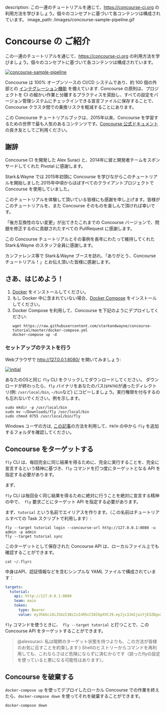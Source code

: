 description: この一連のチュートリアルを通じて、https://concourse-ci.org の利用方法を学びましょう。個々のコンセプトに基づいて各コンテンツは構成されています。
image_path: /images/concourse-sample-pipeline.gif

# Concourse の ご紹介

この一連のチュートリアルを通じて、https://concourse-ci.org の利用方法を学びましょう。個々のコンセプトに基づいて各コンテンツは構成されています。

[![concourse-sample-pipeline](/images/concourse-sample-pipeline.gif)](https://concourse-ci.org/)

Concourse は 100% オープンソースの CI/CD システムであり、約 100 個の外部との [インテグレーション機能](https://concourse-ci.org/resource-types.html) を備えています.
Concourse の原則は、プロジェクトを CI の細かい作業と分離するプラクティスを奨励し、すべての設定をバージョン管理システムにチェックインできる宣言ファイルに保存することで、Concourse クラスタ間での乗換リスクを軽減することにあります。

この Concourse チュートリアルブックは、2015年以来、Concourse を学習するための世界で最も人気のあるコンテンツです。[Concourse 公式ドキュメント](https://concourse-ci.org/index.html)の良き友としてご利用ください。

## 謝辞

Concourse CI を開発した Alex Suraci と、2014年に彼と開発者チームをスポンサードしてくれた Pivotal に感謝します。

Stark＆Wayne では 2015年初頭に Concourse を学びながらこのチュートリアルを開始しました.2015年中頃からほぼすべてのクライアントプロジェクトで Concourse を使用していました。

このチュートリアルを体験して頂いている皆様にも感謝を申し上げます。皆様がこのチュートリアルを、また Concourse そのものを楽しんで頂ければ幸いです。

「後方互換性のない変更」が出てきたこれまでの Concourse バージョンで、問題を修正するのに貢献されたすべての PullRequest に感謝します。

この Concourse チュートリアルとその事例を長年にわたって維持してくれた Stark＆Wayne のスタッフ全員に感謝します。

カンファレンス等で Stark＆Wayne ブースを訪れ、「ありがとう、Concourse チュートリアル！」とお伝え頂いた皆様に感謝します。

## さあ、はじめよう！

1. [Docker](https://www.docker.com/community-edition) をインストールしてください。
2. もし Docker 中に含まれていない場合、[Docker Compose](https://docs.docker.com/compose/install/#install-compose) をインストールしてください。
3. Docker Compose を利用して、Concourse を下記のようにデプロイしてください:
    ```plain
    wget https://raw.githubusercontent.com/starkandwayne/concourse-tutorial/master/docker-compose.yml
    docker-compose up -d
    ```

### セットアップのテストを行う

Webブラウザで http://127.0.0.1:8080/ を開いてみましょう:

[![initial](/images/dashboard-no-pipelines.png)](http://127.0.0.1:8080/)

あなたのOSと同じ `fly` CLI をクリックしてダウンロードしてください。
ダウンロードが終わったら、`fly` バイナリをあなたのパス(`$PATH`)が通ったディレクトリ(例: `/usr/local/bin`, `~/bin`など) にコピーしましょう。実行権限を付与するのも忘れないでください。例を示します。

```plain
sudo mkdir -p /usr/local/bin
sudo mv ~/Downloads/fly /usr/local/bin
sudo chmod 0755 /usr/local/bin/fly
```

Windows ユーザの方は, [この記事](https://stackoverflow.com/questions/23400030/windows-7-add-path)の方法を利用して、`PATH` の中から `fly` を追加するフォルダを確認してください。

## Concourse をターゲットする

`fly` CLI は、毎回完全に同じ結果を得るために、完全に実行することを、完全に宣言するという精神に基づき、`fly` コマンドを打つ度にターゲットとなる API を指定する必要があります。

まず、

`fly` CLI は毎回全く同じ結果を得るために絶対に行うことを絶対に宣言する精神の中で、` fly` 要求ごとにターゲット API を指定する必要があります。

まず、`tutorial` という名前でエイリアスを作ります。（この名前はチュートリアルすべての Task スクリプトで利用します）:

```plain
fly --target tutorial login --concourse-url http://127.0.0.1:8080 -u admin -p admin
fly --target tutorial sync
```

このターゲットとして保存された Concourse API は、ローカルファイル上でも確認することができます。

```plain
cat ~/.flyrc
```

中身はAPI、認証情報などを含むシンプルな YAML ファイルで構成されています：

```yaml
targets:
  tutorial:
    api: http://127.0.0.1:8080
    team: main
    token:
      type: Bearer
      value: eyJhbGciOiJSUzI1NiIsInR5cCI6IkpXVCJ9.eyJjc3JmIjoiYjE3ZDgxZmMwMWIxNDE1Mjk2OWIyZDc4NWViZmVjM2EzM2IyY2MxYWZjZjU3Njc1ZWYwYzY0MTM3MWMzNzI3OSIsImV4cCI6MTUyMjcwMjUwMCwiaXNBZG1pbiI6dHJ1ZSwidGVhbU5hbWUiOiJtYWluIn0.JNutBGQJMKyFzow5eQOTXAw3tOeM8wmDGMtZ-GCsAVoB7D1WHv-nHIb3Rf1zWw166FuCrFqyLYnMroTlQHyPQUTJFDTiMEGnc5AY8wjPjgpwjsjyJ465ZX-70v1J4CWcTHjRGrB1XCfSs652s8GJQlDf0x2hi5K0xxvAxsb0svv6MRs8aw1ZPumguFOUmj-rBlum5k8vnV-2SW6LjYJAnRwoj8VmcGLfFJ5PXGHeunSlMdMNBgHEQgmMKf7bFBPKtRuEAglZWBSw9ryBopej7Sr3VHPZEck37CPLDfwqfKErXy_KhBA_ntmZ87H1v3fakyBSzxaTDjbpuOFZ9yDkGA
```

`fly` コマンドを使うときに、` fly --target tutorial` と打つことで、このConcourse API をターゲットすることができます。

> @alexsuraci: 私は暗黙のターゲット状態を持つよりも、この方法が皆様のお気に召すことを約束します:) Shellのヒストリーからコマンドを再利用しても、これならさほど危険にならずに済むからです（誤ったflyの設定を使っていると悪になる可能性はあります）。

## Concourse を破棄する

`docker-compose up` を使ってデプロイしたローカル Concourse での作業を終えたら、`docker-compose down` を使ってそれを破棄することができます。

```plain
docker-compose down
```
